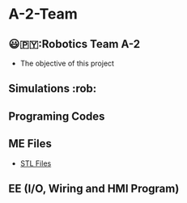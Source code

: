 # A-2-Team
## 😃🇵🇾:Robotics Team A-2
* The objective of this project 

## Simulations :rob:

## Programing Codes 

## ME Files
* [STL Files](https://github.com/Skylinexs/A-2-Team/tree/main/3D%20Files)
## EE (I/O, Wiring and HMI Program)
